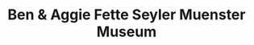 ---
layout: repo
title: "Ben & Aggie Fette Seyler Muenster Museum"
id: 17586
permalink: repos/17586/
---